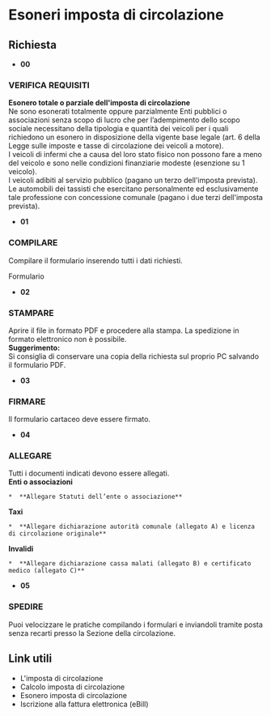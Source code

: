 # Esoneri imposta di circolazione

## Richiesta

  * **00**

###  VERIFICA REQUISITI

 **Esonero totale o parziale dell'imposta di circolazione**  
Ne sono esonerati totalmente oppure parzialmente Enti pubblici o associazioni
senza scopo di lucro che per l’adempimento dello scopo sociale necessitano
della tipologia e quantità dei veicoli per i quali richiedono un esonero in
disposizione della vigente base legale (art. 6 della Legge sulle imposte e
tasse di circolazione dei veicoli a motore).  
I veicoli di infermi che a causa del loro stato fisico non possono fare a meno
del veicolo e sono nelle condizioni finanziarie modeste (esenzione su 1
veicolo).  
I veicoli adibiti al servizio pubblico (pagano un terzo dell'imposta
prevista).  
Le automobili dei tassisti che esercitano personalmente ed esclusivamente tale
professione con concessione comunale (pagano i due terzi dell'imposta
prevista).  
  

  

  * **01**

###  COMPILARE

Compilare il formulario inserendo tutti i dati richiesti.  
  
Formulario

  *  **02**

###  STAMPARE

Aprire il file in formato PDF e procedere alla stampa. La spedizione in
formato elettronico non è possibile.  
**Suggerimento:**  
Si consiglia di conservare una copia della richiesta sul proprio PC salvando
il formulario PDF.

  * **03**

###  FIRMARE

Il formulario cartaceo deve essere firmato.

  * **04**

###  ALLEGARE

Tutti i documenti indicati devono essere allegati.  
**Enti o associazioni**

    *  **Allegare Statuti dell’ente o associazione**
 **Taxi**

    *  **Allegare dichiarazione autorità comunale (allegato A) e licenza di circolazione originale**
 **Invalidi**

    *  **Allegare dichiarazione cassa malati (allegato B) e certificato medico (allegato C)**

  *  **05**

###  SPEDIRE

Puoi velocizzare le pratiche compilando i formulari e inviandoli tramite posta
senza recarti presso la Sezione della circolazione.

## Link utili

  * L'imposta di circolazione
  * Calcolo imposta di circolazione
  * Esonero imposta di circolazione
  * Iscrizione alla fattura elettronica (eBill)

